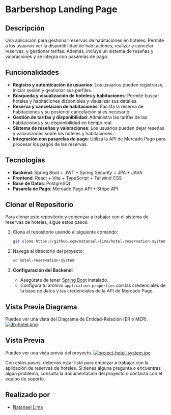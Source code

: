 # Barbershop Landing Page
## Descripción

Una aplicación para gestionar reservas de habitaciones en hoteles. Permite a los usuarios ver la disponibilidad de habitaciones, realizar y cancelar reservas, y gestionar tarifas. Además, incluye un sistema de reseñas y valoraciones y se integra con pasarelas de pago.

## Funcionalidades

- **Registro y autenticación de usuarios**: Los usuarios pueden registrarse, iniciar sesión y gestionar sus perfiles.
- **Búsqueda y visualización de hoteles y habitaciones**: Permite buscar hoteles y habitaciones disponibles y visualizar sus detalles.
- **Reserva y cancelación de habitaciones**: Facilita la reserva de habitaciones y su posterior cancelación si es necesario.
- **Gestión de tarifas y disponibilidad**: Administra las tarifas de las habitaciones y su disponibilidad en tiempo real.
- **Sistema de reseñas y valoraciones**: Los usuarios pueden dejar reseñas y valoraciones sobre los hoteles y habitaciones.
- **Integración con pasarelas de pago**: Utiliza la API de Mercado Pago para procesar los pagos de las reservas.

## Tecnologías

- **Backend**: Spring Boot + JWT + Spring Security + JPA + JAVA
- **Frontend**: React + Vite + TypeScript + Tailwind CSS
- **Base de Datos**: PostgreSQL
- **Pasarela de Pago**: Mercado Pago API + Stripe API

## Clonar el Repositorio

Para clonar este repositorio y comenzar a trabajar con el sistema de reservas de hoteles, sigue estos pasos:

1. Clona el repositorio usando el siguiente comando:

   ```bash
   git clone https://github.com/natanael-lima/hotel-reservation-system.git
   ```

2. Navega al directorio del proyecto:

   ```bash
   cd hotel-reservation-system
   ```

3. **Configuración del Backend**:

   - Asegúrate de tener [Spring Boot](https://spring.io/projects/spring-boot) instalado.
   - Configura tu archivo `application.properties` con las credenciales de la base de datos y las credenciales de la API de Mercado Pago.




## Vista Previa Diagrama

Puedes ver una vista del Diagrama de Entidad-Relación (ER o MER). [![db-hotel.png](https://i.postimg.cc/CMbTmSvT/db-hotel.png)](https://postimg.cc/Lh4bsKKN)

## Vista Previa

Puedes ver una vista previa del proyecto. [![project-hotel-system.jpg](https://i.postimg.cc/yx8G1Czn/project-hotel-system.jpg)](https://postimg.cc/hzNsswv7)

Con estos pasos, deberías estar listo para empezar a trabajar con la aplicación de reservas de hoteles. Si tienes alguna pregunta o encuentras algún problema, consulta la documentación del proyecto o contacta con el equipo de soporte.

## Realizado por

- [Natanael Lima](https://github.com/natanael-lima)
